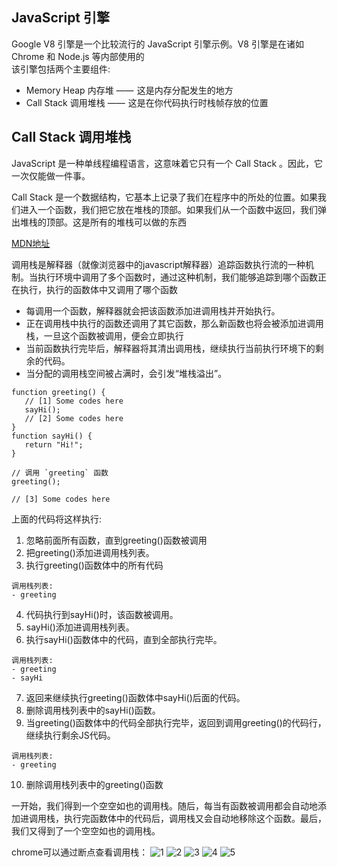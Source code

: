 ## JavaScript 引擎
Google V8 引擎是一个比较流行的 JavaScript 引擎示例。V8 引擎是在诸如 Chrome 和 Node.js 等内部使用的  
该引擎包括两个主要组件:
* Memory Heap 内存堆 ——  这是内存分配发生的地方
* Call Stack 调用堆栈 ——  这是在你代码执行时栈帧存放的位置

## Call Stack 调用堆栈
JavaScript 是一种单线程编程语言，这意味着它只有一个 Call Stack 。因此，它一次仅能做一件事。

Call Stack 是一个数据结构，它基本上记录了我们在程序中的所处的位置。如果我们进入一个函数，我们把它放在堆栈的顶部。如果我们从一个函数中返回，我们弹出堆栈的顶部。这是所有的堆栈可以做的东西

[MDN地址](https://developer.mozilla.org/zh-CN/docs/Glossary/Call_stack)

调用栈是解释器（就像浏览器中的javascript解释器）追踪函数执行流的一种机制。当执行环境中调用了多个函数时，通过这种机制，我们能够追踪到哪个函数正在执行，执行的函数体中又调用了哪个函数
* 每调用一个函数，解释器就会把该函数添加进调用栈并开始执行。
* 正在调用栈中执行的函数还调用了其它函数，那么新函数也将会被添加进调用栈，一旦这个函数被调用，便会立即执行
* 当前函数执行完毕后，解释器将其清出调用栈，继续执行当前执行环境下的剩余的代码。
* 当分配的调用栈空间被占满时，会引发“堆栈溢出”。
```
function greeting() {
   // [1] Some codes here
   sayHi();
   // [2] Some codes here
}
function sayHi() {
   return "Hi!";
}

// 调用 `greeting` 函数
greeting();

// [3] Some codes here
```
上面的代码将这样执行:
1. 忽略前面所有函数，直到greeting()函数被调用
2. 把greeting()添加进调用栈列表。
3. 执行greeting()函数体中的所有代码
```
调用栈列表:
- greeting
```
4. 代码执行到sayHi()时，该函数被调用。
5. sayHi()添加进调用栈列表。
6. 执行sayHi()函数体中的代码，直到全部执行完毕。
```
调用栈列表:
- greeting
- sayHi
```
7. 返回来继续执行greeting()函数体中sayHi()后面的代码。
8. 删除调用栈列表中的sayHi()函数。
9. 当greeting()函数体中的代码全部执行完毕，返回到调用greeting()的代码行，继续执行剩余JS代码。
```
调用栈列表:
- greeting
```
10. 删除调用栈列表中的greeting()函数

一开始，我们得到一个空空如也的调用栈。随后，每当有函数被调用都会自动地添加进调用栈，执行完函数体中的代码后，调用栈又会自动地移除这个函数。最后，我们又得到了一个空空如也的调用栈。

chrome可以通过断点查看调用栈：
![1](http://ww3.sinaimg.cn/large/006tNc79ly1g3qngtn42zj30k209y0t6.jpg)
![2](http://ww4.sinaimg.cn/large/006tNc79ly1g3qngthd9dj30id09z0t5.jpg)
![3](http://ww3.sinaimg.cn/large/006tNc79ly1g3qngte00aj30hh0a7q39.jpg)
![4](http://ww2.sinaimg.cn/large/006tNc79ly1g3qngtanjhj30hs0a30t2.jpg)
![5](http://ww2.sinaimg.cn/large/006tNc79ly1g3qnh5jp6oj30hd0ak0sv.jpg)